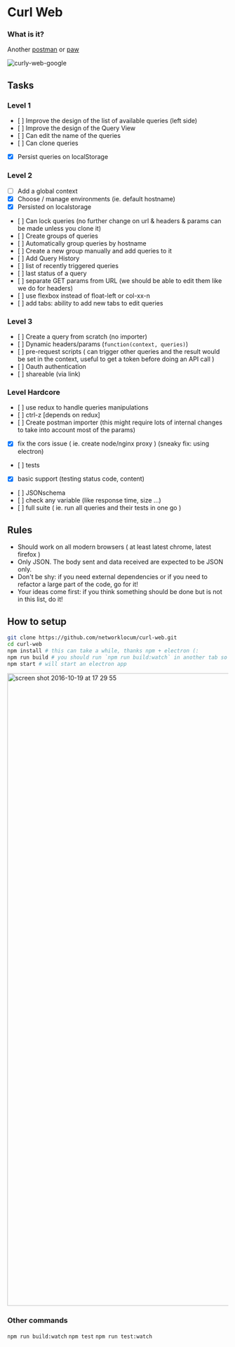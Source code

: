 # Curl Web

### What is it?

Another [postman](https://www.getpostman.com/) or [paw](https://paw.cloud)

![curly-web-google](https://cloud.githubusercontent.com/assets/543507/19528112/ad94f66c-9622-11e6-9998-28fb3d1037f9.gif)

## Tasks


### Level 1

- [ ] Improve the design of the list of available queries (left side)
- [ ] Improve the design of the Query View
- [ ] Can edit the name of the queries
- [ ] Can clone queries
- [x] Persist queries on localStorage


### Level 2

- [ ] Add a global context
 - [x] Choose / manage environments (ie. default hostname)
 - [x] Persisted on localstorage
- [ ] Can lock queries (no further change on url & headers & params can be made unless you clone it)
- [ ] Create groups of queries
 - [ ] Automatically group queries by hostname
 - [ ] Create a new group manually and add queries to it
- [ ] Add Query History
 - [ ] list of recently triggered queries
 - [ ] last status of a query
- [ ] separate GET params from URL (we should be able to edit them like we do for headers)
- [ ] use flexbox instead of float-left or col-xx-n
- [ ] add tabs: ability to add new tabs to edit queries


### Level 3

- [ ] Create a query from scratch (no importer)
- [ ] Dynamic headers/params (`function(context, queries)`)
- [ ] pre-request scripts ( can trigger other queries and the result would be set in the context, useful to get a token before doing an API call )
- [ ] Oauth authentication
- [ ] shareable (via link)



### Level Hardcore

- [ ] use redux to handle queries manipulations
- [ ] ctrl-z [depends on redux]
- [ ] Create postman importer (this might require lots of internal changes to take into account most of the params)

- [x] fix the cors issue ( ie. create node/nginx proxy ) (sneaky fix: using electron)

- [ ] tests
 - [x] basic support (testing status code, content)
 - [ ] JSONschema
 - [ ] check any variable (like response time, size …)
 - [ ] full suite ( ie. run all queries and their tests in one go )


## Rules

- Should work on all modern browsers ( at least latest chrome, latest firefox )
- Only JSON. The body sent and data received are expected to be JSON only.
- Don't be shy: if you need external dependencies or if you need to refactor a large part of the code, go for it!
- Your ideas come first: if you think something should be done but is not in this list, do it!


## How to setup

```bash
git clone https://github.com/networklocum/curl-web.git
cd curl-web
npm install # this can take a while, thanks npm + electron (:
npm run build # you should run `npm run build:watch` in another tab so that your changes are taken into account.
npm start # will start an electron app
```

<img width="1438" alt="screen shot 2016-10-19 at 17 29 55" src="https://cloud.githubusercontent.com/assets/543507/19527909/ca47266e-9621-11e6-80f1-68ae25abfd05.png">



### Other commands

`npm run build:watch`
`npm test`
`npm run test:watch`
